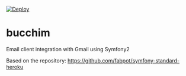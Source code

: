 [![Deploy](https://www.herokucdn.com/deploy/button.png)](https://heroku.com/deploy?template=https://github.com/monteiro/bucchim)

# bucchim
Email client integration with Gmail using Symfony2

Based on the repository: https://github.com/fabpot/symfony-standard-heroku
